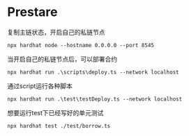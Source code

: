 # Prestare
复制主链状态，开启自己的私链节点
```shell
npx hardhat node --hostname 0.0.0.0 --port 8545
```

当开启自己的私链节点后，可以部署合约
```
npx hardhat run .\scripts\deploy.ts --network localhost
```

通过script运行各种脚本
```
npx hardhat run .\test\testDeploy.ts --network localhost
```

想要运行test下已经写好的单元测试
```
npx hardhat test ./test/borrow.ts
```


